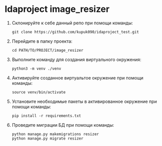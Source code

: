 # Idaproject image_resizer

1. Склонируйте к себе данный репо при помощи команды:

    ```code
    git clone https://github.com/kupuk090/idaproject_test.git
    ```

1. Перейдите в папку проекта:

    ```code
    cd PATH/TO/PROJECT/image_resizer
    ```

1. Выполните команду для создания виртуального окружения:

    ```code
    python3 -m venv ./venv
    ```

1. Активируйте созданное виртуальтое окружение при помощи команды:

    ```code
    source venv/bin/activate
    ```

1. Установите необходимые пакеты в активированное окружение при помощи команды:

    ```code
    pip install -r requirements.txt
    ```

1. Проведите миграции БД при помощи команды:

    ```code
    python manage.py makemigrations resizer
    python manage.py migrate resizer
    ```
